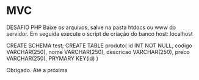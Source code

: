 # MVC
DESAFIO PHP
Baixe os arquivos, salve na pasta htdocs ou www do servidor. 
Em seguida execute o script de criação do banco 
host: localhost

 CREATE SCHEMA test;
 CREATE TABLE produto(
  id INT NOT NULL,
  codigo VARCHAR(250),
  nome VARCHAR(250),
  descricao VARCHAR(250),
  preco VARCHAR(250),
  PRYMARY KEY(id)
 )
 
 Obrigado. Até a próxima
 
